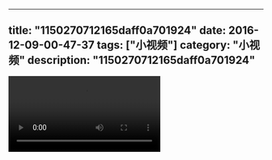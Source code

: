 
---
title: "1150270712165daff0a701924"
date: 2016-12-09-00-47-37
tags: ["小视频"]
category: "小视频"
description: "1150270712165daff0a701924"
---
<video src="http://ohtsqip0g.bkt.clouddn.com/1150270712165daff0a701924.mp4" controls="controls"></video>
